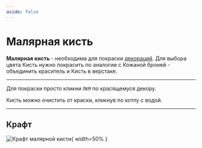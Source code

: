 ```yaml
---
aside: false
---
```


# Малярная кисть

<ItemCard>
<Card style="overflow: hidden;" class="m-0">
    <template #header>
        <Image alt="user header" src="/assets/bestiary/items/paint_brush.png" width="40%"/>
    </template>
    <template #title>Малярная кисть</template>
    <template #content>
      <Divider />
      <h3>Получение:</h3>
      <ul>
      <li>Крафт</li>
      </ul>
      <Divider />
      <p>Текстура: bykkake747</p>
    </template>
</Card>
</ItemCard>

**Малярная кисть** - необходима для покраски [декораций](/gameplay/unique/decor.md). Для выбора цвета Кисть нужно покрасить по аналогии с Кожаной броней - объединить краситель и Кисть в верстаке.
***
Для покраски просто кликни `ЛКМ` по красящемуся декору.

Кисть можно очистить от краски, кликнув по котлу с водой.
***
## Крафт

![Крафт малярной кисти](/assets/bestiary/crafts/paint_brush_craft.png){ width=50% }